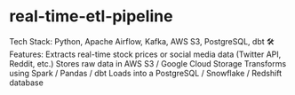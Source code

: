 # real-time-etl-pipeline
 Tech Stack: Python, Apache Airflow, Kafka, AWS S3, PostgreSQL, dbt 🛠 Features:  Extracts real-time stock prices or social media data (Twitter API, Reddit, etc.) Stores raw data in AWS S3 / Google Cloud Storage Transforms using Spark / Pandas / dbt Loads into a PostgreSQL / Snowflake / Redshift database
